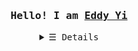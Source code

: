 <h3 align="center"><samp>Hello! I am <b><a rel="nofollow noopener noreferrer" target="_blank" href="https://www.eddyyi.dev/">Eddy Yi</a></b></samp></h3>
<details align="center">
   <summary> <samp>&#9776; Details</samp></summary>
   <p align="center"><br>
      <h4>🌏 &nbsp; &nbsp;Find me around the web </h4>
      <p>My personal website <a target="_blank" href="https://www.eddyyi.dev/">eddyyi.dev</a></p>
      <p>Sharing updates on <a target="_blank" href="https://www.linkedin.com/in/eddy-yi-99a4221b7">LinkedIn</a></p>
      <a href="https://github.com/superywan?tab=repositories" target="_blank"><img alt="Code" src="https://img.shields.io/badge/-code-000000?style=flat-square&logo=Plex&logoColor=white"></a>
      <a href="https://github.com/superywan?tab=repositories&language=javascript" target="_blank"><img alt="Javascript" src="https://img.shields.io/badge/-Javascript-f1e05a?style=flat-square&logo=Javascript&logoColor=white"></a>
      <a href="https://github.com/superywan?tab=repositories&language=java" target="_blank"><img alt="Java" src="https://img.shields.io/badge/-Java-b07219?style=flat-square&logo=Java&logoColor=white"></a>
  <br>
  <img src="https://github-readme-stats.vercel.app/api?username=superywan&show_icons=true&hide_border=true&hide=issues&title_color=5391FE&icon_color=000000&text_color=555"></img><br>
     <a href="https://github.com/superywan/superywan" target="_blank"><img alt="GitHub hits" src="https://img.shields.io/github/last-commit/superywan/superywan?label=profile%20updated&style=flat-square"></a>
  </samp>
  </p>
</details>
